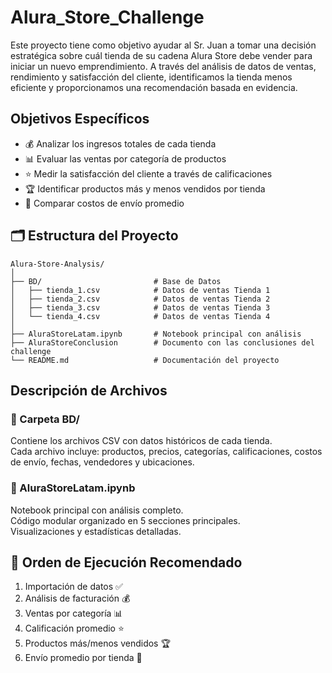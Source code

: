# Alura_Store_Challenge

Este proyecto tiene como objetivo ayudar al Sr. Juan a tomar una decisión estratégica sobre cuál tienda de su cadena Alura Store debe vender para iniciar un nuevo emprendimiento. A través del análisis de datos de ventas, rendimiento y satisfacción del cliente, identificamos la tienda menos eficiente y proporcionamos una recomendación basada en evidencia.

## Objetivos Específicos

- 💰 Analizar los ingresos totales de cada tienda  
- 📊 Evaluar las ventas por categoría de productos  
- ⭐ Medir la satisfacción del cliente a través de calificaciones  
- 🏆 Identificar productos más y menos vendidos por tienda  
- 🚚 Comparar costos de envío promedio  

## 🗂️ Estructura del Proyecto

```
Alura-Store-Analysis/
│
├── BD/                         # Base de Datos
│   ├── tienda_1.csv            # Datos de ventas Tienda 1
│   ├── tienda_2.csv            # Datos de ventas Tienda 2
│   ├── tienda_3.csv            # Datos de ventas Tienda 3
│   └── tienda_4.csv            # Datos de ventas Tienda 4
│
├── AluraStoreLatam.ipynb       # Notebook principal con análisis
├── AluraStoreConclusion        # Documento con las conclusiones del challenge
└── README.md                   # Documentación del proyecto
``` 


## Descripción de Archivos

### 📁 Carpeta BD/

Contiene los archivos CSV con datos históricos de cada tienda.  
Cada archivo incluye: productos, precios, categorías, calificaciones, costos de envío, fechas, vendedores y ubicaciones.

### 📓 AluraStoreLatam.ipynb

Notebook principal con análisis completo.  
Código modular organizado en 5 secciones principales.  
Visualizaciones y estadísticas detalladas.

## 🚀 Orden de Ejecución Recomendado

1. Importación de datos ✅  
2. Análisis de facturación 💰  
3. Ventas por categoría 📊  
4. Calificación promedio ⭐  
5. Productos más/menos vendidos 🏆  
6. Envío promedio por tienda 🚚  
